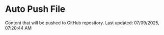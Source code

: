 # Auto Push File

Content that will be pushed to GitHub repository.
Last updated: 07/09/2025, 07:20:44 AM